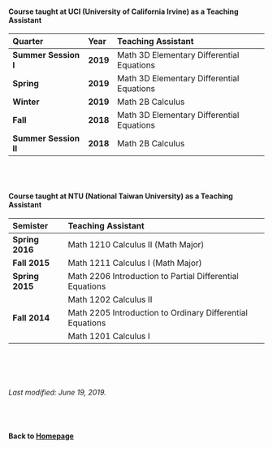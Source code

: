 #### Course taught at UCI (University of California Irvine) as a Teaching Assistant  

__Quarter__ | __Year__ | __Teaching Assistant__
:------------ |  :------------ | :-----------------
__Summer Session I__ | __2019__ | Math 3D Elementary Differential Equations 
__Spring__ | __2019__ | Math 3D Elementary Differential Equations 
__Winter__  | __2019__ | Math 2B Calculus
__Fall__ | __2018__ | Math 3D Elementary Differential Equations
__Summer Session II__ | __2018__ | Math 2B Calculus


<br />    
<br />    




#### Course taught at NTU (National Taiwan University) as a Teaching Assistant  

| __Semister__ | __Teaching Assistant__ |
|:------------ | :-----------------|
|__Spring 2016__ | Math 1210 Calculus II (Math Major) |
|__Fall 2015__ |  Math 1211 Calculus I  (Math Major) |
|__Spring 2015__ | Math 2206 Introduction to Partial Differential Equations |
| | Math 1202 Calculus II |
|__Fall 2014__ | Math 2205 Introduction to Ordinary Differential Equations    |
| |  Math 1201 Calculus I |







 
      
<br />    
<br />
<br />

###### Last modified: June 19, 2019.
<br />

      
#### Back to [Homepage](https://chaominl.github.io)
